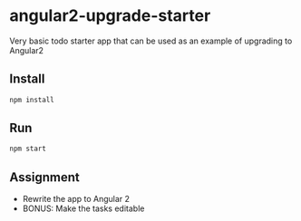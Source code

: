 # angular2-upgrade-starter
Very basic todo starter app that can be used as an example of upgrading to Angular2

## Install
```bash
npm install
```

## Run
```bash
npm start
```

## Assignment
* Rewrite the app to Angular 2
* BONUS: Make the tasks editable

